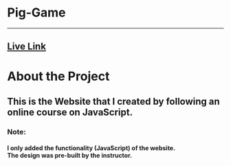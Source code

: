 # Pig-Game
---
[Live Link](https://d-big-b.github.io/Pig-Game/)
---
# About the Project
## This is the Website that I created by following an online course on JavaScript.
### Note:  
#### I only added the functionality (JavaScript) of the website. <br/> The design was pre-built by the instructor.

